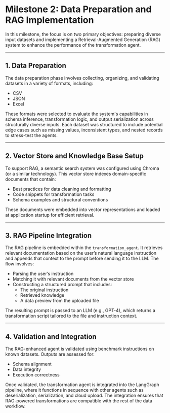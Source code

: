 # Milestone 2: Data Preparation and RAG Implementation

In this milestone, the focus is on two primary objectives: preparing diverse input datasets and implementing a Retrieval-Augmented Generation (RAG) system to enhance the performance of the transformation agent.

---

## 1. Data Preparation

The data preparation phase involves collecting, organizing, and validating datasets in a variety of formats, including:
- CSV
- JSON
- Excel

These formats were selected to evaluate the system's capabilities in schema inference, transformation logic, and output serialization across structurally diverse inputs. Each dataset was structured to include potential edge cases such as missing values, inconsistent types, and nested records to stress-test the agents.

---

## 2. Vector Store and Knowledge Base Setup

To support RAG, a semantic search system was configured using Chroma (or a similar technology). This vector store indexes domain-specific documents that contain:
- Best practices for data cleaning and formatting
- Code snippets for transformation tasks
- Schema examples and structural conventions

These documents were embedded into vector representations and loaded at application startup for efficient retrieval.

---

## 3. RAG Pipeline Integration

The RAG pipeline is embedded within the `transformation_agent`. It retrieves relevant documentation based on the user’s natural language instruction and appends that context to the prompt before sending it to the LLM. The flow involves:
- Parsing the user’s instruction
- Matching it with relevant documents from the vector store
- Constructing a structured prompt that includes: 
  - The original instruction
  - Retrieved knowledge
  - A data preview from the uploaded file

The resulting prompt is passed to an LLM (e.g., GPT-4), which returns a transformation script tailored to the file and instruction context.

---

## 4. Validation and Integration

The RAG-enhanced agent is validated using benchmark instructions on known datasets. Outputs are assessed for:
- Schema alignment
- Data integrity
- Execution correctness

Once validated, the transformation agent is integrated into the LangGraph pipeline, where it functions in sequence with other agents such as deserialization, serialization, and cloud upload. The integration ensures that RAG-powered transformations are compatible with the rest of the data workflow.
